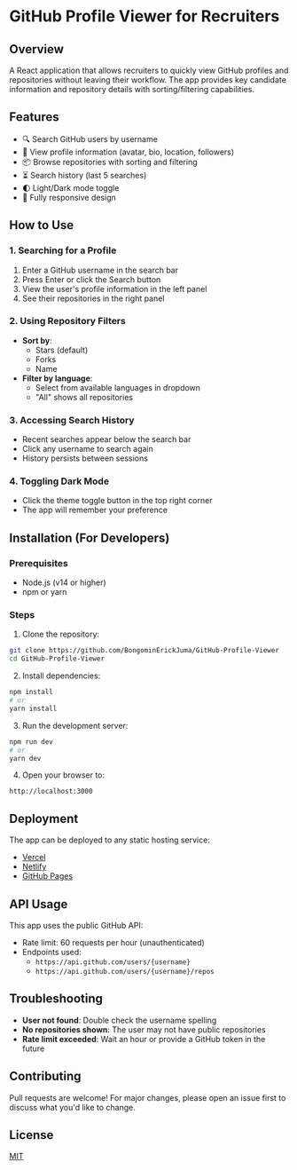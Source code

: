 # GitHub Profile Viewer for Recruiters

## Overview

A React application that allows recruiters to quickly view GitHub profiles and repositories without leaving their workflow. The app provides key candidate information and repository details with sorting/filtering capabilities.

## Features

- 🔍 Search GitHub users by username
- 👤 View profile information (avatar, bio, location, followers)
- 📦 Browse repositories with sorting and filtering
- ⏳ Search history (last 5 searches)
- 🌓 Light/Dark mode toggle
- 📱 Fully responsive design

## How to Use

### 1. Searching for a Profile

1. Enter a GitHub username in the search bar
2. Press Enter or click the Search button
3. View the user's profile information in the left panel
4. See their repositories in the right panel

### 2. Using Repository Filters

- **Sort by**:
  - Stars (default)
  - Forks
  - Name
- **Filter by language**:
  - Select from available languages in dropdown
  - "All" shows all repositories

### 3. Accessing Search History

- Recent searches appear below the search bar
- Click any username to search again
- History persists between sessions

### 4. Toggling Dark Mode

- Click the theme toggle button in the top right corner
- The app will remember your preference

## Installation (For Developers)

### Prerequisites

- Node.js (v14 or higher)
- npm or yarn

### Steps

1. Clone the repository:

```bash
git clone https://github.com/BongominErickJuma/GitHub-Profile-Viewer
cd GitHub-Profile-Viewer
```

2. Install dependencies:

```bash
npm install
# or
yarn install
```

3. Run the development server:

```bash
npm run dev
# or
yarn dev
```

4. Open your browser to:

```
http://localhost:3000
```

## Deployment

The app can be deployed to any static hosting service:

- [Vercel](https://vercel.com)
- [Netlify](https://netlify.com)
- [GitHub Pages](https://pages.github.com)

## API Usage

This app uses the public GitHub API:

- Rate limit: 60 requests per hour (unauthenticated)
- Endpoints used:
  - `https://api.github.com/users/{username}`
  - `https://api.github.com/users/{username}/repos`

## Troubleshooting

- **User not found**: Double check the username spelling
- **No repositories shown**: The user may not have public repositories
- **Rate limit exceeded**: Wait an hour or provide a GitHub token in the future

## Contributing

Pull requests are welcome! For major changes, please open an issue first to discuss what you'd like to change.

## License

[MIT](https://choosealicense.com/licenses/mit/)
